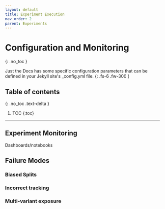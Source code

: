 ```yaml
---
layout: default
title: Experiment Execution
nav_order: 2
parent: Experiments
---
```


# Configuration and Monitoring
{: .no_toc }


Just the Docs has some specific configuration parameters that can be defined in your Jekyll site's _config.yml file.
{: .fs-6 .fw-300 }

## Table of contents
{: .no_toc .text-delta }

1. TOC
{:toc}

---


## Experiment Monitoring

Dashboards/notebooks

## Failure Modes

### Biased Splits

### Incorrect tracking

### Multi-variant exposure

